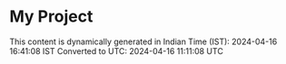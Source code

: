 # My Project

This content is dynamically generated in Indian Time (IST): 2024-04-16 16:41:08 IST
Converted to UTC: 2024-04-16 11:11:08 UTC
